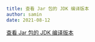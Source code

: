 ```yaml
title: 查看 Jar 包的 JDK 编译版本
author: samin
date: 2021-08-12
```

[查看 Jar 包的 JDK 编译版本](https://gaudy-feels-700.notion.site/Jar-JDK-9ebc3eafaa9a4954826e11843aa89bc3)